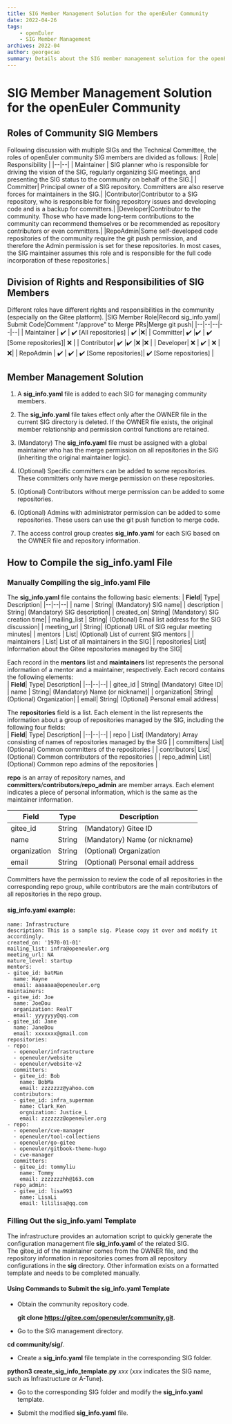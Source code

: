 ```yaml
---
title: SIG Member Management Solution for the openEuler Community
date: 2022-04-26
tags:
    - openEuler
    - SIG Member Management
archives: 2022-04
author: georgecao
summary: Details about the SIG member management solution for the openEuler community.
---
```


# SIG Member Management Solution for the openEuler Community
## Roles of Community SIG Members
Following discussion with multiple SIGs and the Technical Committee, the roles of openEuler community SIG members are divided as follows:
| Role| Responsibility |
|--|--|
| Maintainer | SIG planner who is responsible for driving the vision of the SIG, regularly organizing SIG meetings, and presenting the SIG status to the community on behalf of the SIG.|
| Committer| Principal owner of a SIG repository. Committers are also reserve forces for maintainers in the SIG.|
|Contributor|Contributor to a SIG repository, who is responsible for fixing repository issues and developing code and is a backup for committers.|
|Developer|Contributor to the community. Those who have made long-term contributions to the community can recommend themselves or be recommended as repository contributors or even committers.|
|RepoAdmin|Some self-developed code repositories of the community require the git push permission, and therefore the Admin permission is set for these repositories. In most cases, the SIG maintainer assumes this role and is responsible for the full code incorporation of these repositories.|

## Division of Rights and Responsibilities of SIG Members
Different roles have different rights and responsibilities in the community (especially on the Gitee platform).
|SIG Member Role|Record sig_info.yaml| Submit Code|Comment "/approve" to Merge PRs|Merge git push|
|--|--|--|--|--|
| Maintainer | ✔️ | ✔️ [All repositories] | ✔️ |❌|
| Committer| ✔️ |✔️  | ✔️ [Some repositories]| ❌ |
| Contributor| ✔️ |✔️ |❌ |❌  |
| Developer| ❌ | ✔️ | ❌ |  ❌|
| RepoAdmin | ✔️ | ✔️ | ✔️ [Some repositories]| ✔️ [Some repositories]  |

## Member Management Solution

 1. A **sig_info.yaml** file is added to each SIG for managing community members.  
    
 2. The **sig_info.yaml** file takes effect only after the OWNER file in the current SIG directory is deleted. If the OWNER file exists, the original member relationship and permission control functions are retained.  
 3. (Mandatory) The **sig_info.yaml** file must be assigned with a global maintainer who has the merge permission on all repositories in the SIG (inheriting the original maintainer logic).  
 4. (Optional) Specific committers can be added to some repositories. These committers only have merge permission on these repositories.  
 5. (Optional) Contributors without merge permission can be added to some repositories.  
 6. (Optional) Admins with administrator permission can be added to some repositories. These users can use the git push function to merge code.  
 7. The access control group creates **sig_info.yam**l for each SIG based on the OWNER file and repository information.  


## How to Compile the sig_info.yaml File
###  Manually Compiling the sig_info.yaml File

The **sig_info.yaml** file contains the following basic elements:
| **Field**| Type| Description|
|--|--|--|
| name | String| (Mandatory) SIG name|
| description | String| (Mandatory) SIG description|
| created_on| String| (Mandatory) SIG creation time|
| mailing_list | String| (Optional) Email list address for the SIG discussion|
| meeting_url | String| (Optional) URL of SIG regular meeting minutes|
| mentors | List| (Optional) List of current SIG mentors |
| maintainers | List| List of all maintainers in the SIG|
| repositories| List| Information about the Gitee repositories managed by the SIG|

Each record in the **mentors** list and **maintainers** list represents the personal information of a mentor and a maintainer, respectively. Each record contains the following elements:  
| **Field**| Type| Description|
|--|--|--|
| gitee_id | String| (Mandatory) Gitee ID|
| name | String| (Mandatory) Name (or nickname)|
| organization| String| (Optional) Organization|
| email| String| (Optional) Personal email address|

The **repositories** field is a list. Each element in the list represents the information about a group of repositories managed by the SIG, including the following four fields:  
| **Field**| Type|  Description|
|--|--|--|
| repo | List| (Mandatory) Array consisting of names of repositories managed by the SIG |
| committers| List| (Optional) Common committers of the repositories |
| contributors| List| (Optional) Common contributors of the repositories |
| repo_admin| List| (Optional) Common repo admins of the repositories |

**repo** is an array of repository names, and **committers**/**contributors**/**repo_admin** are member arrays. Each element indicates a piece of personal information, which is the same as the maintainer information.  

| **Field**| Type| Description|
|--|--|--|
| gitee_id | String| (Mandatory) Gitee ID|
| name | String| (Mandatory) Name (or nickname)|
| organization| String| (Optional) Organization|
| email| String| (Optional) Personal email address|

Committers have the permission to review the code of all repositories in the corresponding repo group, while contributors are the main contributors of all repositories in the repo group.  

#### sig_info.yaml example:
```
name: Infrastructure
description: This is a sample sig. Please copy it over and modify it accordingly.
created_on: '1970-01-01'
mailing_list: infra@openeuler.org
meeting_url: NA
mature_level: startup
mentors:
- gitee_id: batMan
  name: Wayne
  email: aaaaaaa@openeuler.org
maintainers:
- gitee_id: Joe
  name: JoeDou
  organization: RealT
  email: yyyyyyy@qq.com
- gitee_id: Jane
  name: JaneDou
  email: xxxxxxx@gmail.com
repositories:
- repo: 
  - openeuler/infrastructure
  - openeuler/website
  - openeuler/website-v2
  committers:
  - gitee_id: Bob
    name: BobMa
    email: zzzzzzz@yahoo.com
  contributors:
  - gitee_id: infra_superman
    name: Clark_Ken
    orgnization: Justice_L
    email: zzzzzzz@openeuler.org
- repo: 
  - openeuler/cve-manager
  - openeuler/tool-collections
  - openeuler/go-gitee
  - openeuler/gitbook-theme-hugo
  - cve-manager
  committers:
  - gitee_id: tommyliu
    name: Tommy
    email: zzzzzzzhh@163.com
  repo_admin:
  - gitee_id: lisa993
    name: LisaLi
    email: lililisa@qq.com
```
### Filling Out the **sig_info.yaml** Template
The infrastructure provides an automation script to quickly generate the configuration management file **sig_info.yaml** of the related SIG.  
The gitee_id of the maintainer comes from the OWNER file, and the repository information in repositories comes from all repository configurations in the **sig** directory. Other information exists on a formatted template and needs to be completed manually.  

#### Using Commands to Submit the sig_info.yaml Template  
 - Obtain the community repository code.

   **git clone https://gitee.com/openeuler/community.git**.

 - Go to the SIG management directory.
   
**cd community/sig/**.
   
 - Create a **sig_info.yaml** file template in the corresponding SIG folder.
   
**python3 create_sig_info_template.py** *xxx* (*xxx* indicates the SIG name, such as Infrastructure or A-Tune).  
   
 - Go to the corresponding SIG folder and modify the **sig_info.yaml** template.  

 - Submit the modified **sig_info.yaml** file.  
